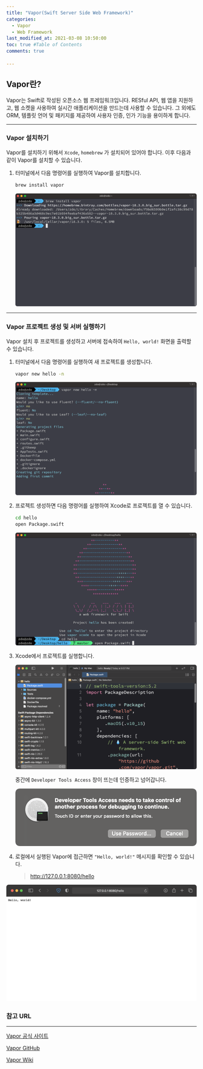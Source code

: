```yaml
---
title: "Vapor(Swift Server Side Web Framework)"
categories: 
  - Vapor
  - Web Framework
last_modified_at: 2021-03-08 10:50:00
toc: true #Table of Contents
comments: true

---
```


## Vapor란?

Vapor는 Swift로 작성된 오픈소스 웹 프레임워크입니다. RESful API, 웹 앱을 지원하고, 웹 소켓을 사용하여 실시간 애플리케이션을 만드는데 사용할 수 있습니다. 그 외에도 ORM, 템플릿 언어 및 패키지를 제공하여 사용자 인증, 인가 기능을 용이하게 합니다.

---

### Vapor 설치하기

Vapor를 설치하기 위해서 `Xcode`, `homebrew` 가 설치되어 있어야 합니다. 이후 다음과 같이 Vapor를 설치할 수 있습니다.

1. 터미널에서 다음 명령어를 실행하여 Vapor를 설치합니다.

   ```bash
   brew install vapor
   ```

   ![2021-03-08-21-28.06-Vapor-install](/assets/image/2021-03-08-21-28.06-Vapor-install.png)

---

### Vapor 프로젝트 생성 및 서버 실행하기

Vapor 설치 후 프로젝트를 생성하고 서버에 접속하여 `Hello, world!` 화면을 출력할 수 있습니다.

1. 터미널에서 다음 명령어를 실행하여 새 프로젝트를 생성합니다.

   ```bash
   vapor new hello -n
   ```

   ![2021-03-08-21-29-00-Vapor-new-project](/assets/image/2021-03-08-21-29-00-Vapor-new-project.png)

2. 프로젝트 생성하면 다음 명령어를 실행하여 Xcode로 프로젝트를 열 수 있습니다.

   ```bash
   cd hello
   open Package.swift
   ```

   ![2021-03-08-21-29-19-open-Vapor](/assets/image/2021-03-08-21-29-19-open-Vapor.png)

3. Xcode에서 프로젝트를 실행합니다.

   ![2021-03-08-21-57-56-xcode-project](/assets/image/2021-03-08-21-57-56-xcode-project.png)

   중간에 `Developer Tools Access` 창이 뜨는데 인증하고 넘어갑니다.

   ![2021-03-08-21-58-51-access](/assets/image/2021-03-08-21-58-51-access.png)

4. 로컬에서 실행된 Vapor에 접근하면 `"Hello, world!"` 메시지를 확인할 수 있습니다.

   >http://127.0.0.1:8080/hello

![2021-03-08-22-08-13-hello](/assets/image/2021-03-08-22-08-13-hello.png)

### 참고 URL

---

[Vapor 공식 사이트](https://vapor.codes)

[Vapor GitHub](https://github.com/vapor/vapor)

[Vapor Wiki](https://en.wikipedia.org/wiki/Vapor_(web_framework))

